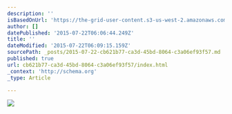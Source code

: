 ```yaml
---
description: ''
isBasedOnUrl: 'https://the-grid-user-content.s3-us-west-2.amazonaws.com/b2de1b02-8819-4a0f-9446-fb5fe8a3687a.gif'
author: []
datePublished: '2015-07-22T06:06:44.249Z'
title: ''
dateModified: '2015-07-22T06:09:15.159Z'
sourcePath: _posts/2015-07-22-cb621b77-ca3d-45bd-8064-c3a06ef93f57.md
published: true
url: cb621b77-ca3d-45bd-8064-c3a06ef93f57/index.html
_context: 'http://schema.org'
_type: Article

---
```

![](https://the-grid-user-content.s3-us-west-2.amazonaws.com/b2de1b02-8819-4a0f-9446-fb5fe8a3687a.gif)